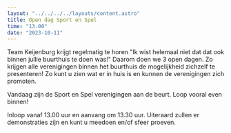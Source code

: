 ```yaml
---
layout: "../../../../layouts/content.astro"
title: Open dag Sport en Spel
time: "13.00"
date: "2023-10-11"
---
```


Team Keijenburg krijgt regelmatig te horen "Ik wist helemaal niet dat dat ook binnen jullie buurthuis te doen was!"
Daarom doen we 3 open dagen. Zo krijgen alle verenigingen binnen het buurthuis de mogelijkheid zichzelf te presenteren!
Zo kunt u zien wat er in huis is en kunnen de verenigingen zich promoten.

Vandaag zijn de Sport en Spel verenigingen aan de beurt.
Loop vooral even binnen!

Inloop vanaf 13.00 uur en aanvang om 13.30 uur.
Uiteraard zullen er demonstraties zijn en kunt u meedoen en/of sfeer proeven.
